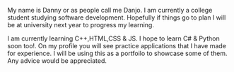 My name is Danny or as people call me Danjo. I am currently a college student studying software development. Hopefully if things go to plan I will be at university next 
year to progress my learning.

I am currently learning C++,HTML,CSS & JS. I hope to learn C# & Python soon too!. On my profile you will see practice applications that I have made for experience.
I will be using this as a portfoilo to showcase some of them. Any advice would be appreciated.
